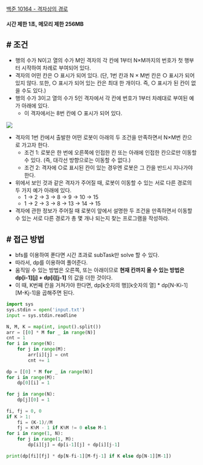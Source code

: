 
[백준 10164 - 격자상의 경로](https://www.acmicpc.net/problem/10164)

#### **시간 제한 1초, 메모리 제한 256MB**

## **# 조건**

- 행의 수가 N이고 열의 수가 M인 격자의 각 칸에 1부터 N×M까지의 번호가 첫 행부터 시작하여 차례로 부여되어 있다. 
- 격자의 어떤 칸은 ○ 표시가 되어 있다. (단, 1번 칸과 N × M번 칸은 ○ 표시가 되어 있지 않다. 또한, ○ 표시가 되어 있는 칸은 최대 한 개이다. 즉, ○ 표시가 된 칸이 없을 수도 있다.) 
- 행의 수가 3이고 열의 수가 5인 격자에서 각 칸에 번호가 1부터 차례대로 부여된 예가 아래에 있다. 
	- 이 격자에서는 8번 칸에 ○ 표시가 되어 있다.

![](https://upload.acmicpc.net/8299a142-dd28-48bc-a698-64b8789e4733/-/preview/)

- 격자의 1번 칸에서 출발한 어떤 로봇이 아래의 두 조건을 만족하면서 N×M번 칸으로 가고자 한다. 
	- 조건 1: 로봇은 한 번에 오른쪽에 인접한 칸 또는 아래에 인접한 칸으로만 이동할 수 있다. (즉, 대각선 방향으로는 이동할 수 없다.)
	- 조건 2: 격자에 ○로 표시된 칸이 있는 경우엔 로봇은 그 칸을 반드시 지나가야 한다. 
- 위에서 보인 것과 같은 격자가 주어질 때, 로봇이 이동할 수 있는 서로 다른 경로의 두 가지 예가 아래에 있다.
	- 1 → 2 → 3 → 8 → 9 → 10 → 15
	- 1 → 2 → 3 → 8 → 13 → 14 → 15
- 격자에 관한 정보가 주어질 때 로봇이 앞에서 설명한 두 조건을 만족하면서 이동할 수 있는 서로 다른 경로가 총 몇 개나 되는지 찾는 프로그램을 작성하라.

## **# 접근 방법**

- bfs를 이용하여 푼다면 시간 초과로 subTask만 solve 할 수 있다.
- 따라서, dp를 이용하여 풀어준다.
- 움직일 수 있는 방법은 오른쪽, 또는 아래이므로 **현재 칸까지 올 수 있는 방법은 dp[i-1][j] + dp[i][j-1]** 의 값을 더한 것이다. 
- 이 때, K번째 칸을 거쳐가야 한다면, dp[k숫자의 행][k숫자의 열] * dp[N-Ki-1][M-Kj-1]을 곱해주면 된다.

```python
import sys  
sys.stdin = open('input.txt')  
input = sys.stdin.readline  
  
N, M, K = map(int, input().split())  
arr = [[0] * M for _ in range(N)]  
cnt = 1  
for i in range(N):  
    for j in range(M):  
        arr[i][j] = cnt  
        cnt += 1  
  
dp = [[0] * M for _ in range(N)]  
for i in range(M):  
    dp[0][i] = 1  
  
for j in range(N):  
    dp[j][0] = 1  
  
fi, fj = 0, 0  
if K > 1:  
    fi = (K-1)//M  
    fj = K%M - 1 if K%M != 0 else M-1  
for i in range(1, N):  
    for j in range(1, M):  
        dp[i][j] = dp[i-1][j] + dp[i][j-1]  
  
print(dp[fi][fj] * dp[N-fi-1][M-fj-1] if K else dp[N-1][M-1])
```